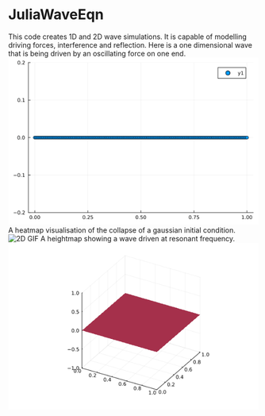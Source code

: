 # JuliaWaveEqn
This code creates 1D and 2D wave simulations. It is capable of modelling driving forces, interference and reflection.
Here is a one dimensional wave that is being driven by an oscillating force on one end.
![2D GIF](1DDrivenWave.gif)
A heatmap visualisation of the collapse of a gaussian initial condition.
![2D GIF](2DWaveHeatmap.gif)
A heightmap showing a wave driven at resonant frequency.
![2D GIF](DrivenWaveResonance.gif)
